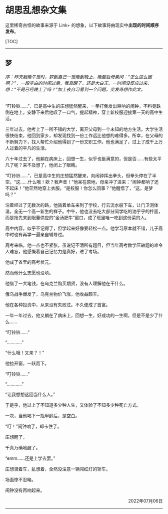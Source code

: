 # 胡思乱想杂文集

这里稀奇古怪的故事来源于 Link+ 的想象，以下故事将由现实中**出现的时间顺序发布**。

[TOC]

------

## 梦

###### *序：昨天我睡午觉时，梦到自己一觉睡到晚上，睡醒后母亲问：“怎么这么困啊？”，一段空白的时间过后，我真醒了，还是大白天。一时间没反应过来，想：“不是已经晚上了吗？”加上夜自习看到一个问题，突发奇想作此文。*

“叮铃铃……”，已是高中生的庄想猛然醒来，一拳打倒发出巨响的闹钟，不料竟跌倒在地上。安静下来后他叹了一口气，提起精神，穿上新校服迎接第一天的高中生活。

三年过去，他考上了一所不错的大学，离开父母到一个未知的地方生活。大学生活很快结束，他回到家乡，却发现找到一份工作远比他想的难得多。所幸，在父母的不断努力下，找人帮忙介绍他得到了一份文职工作。他也满足了，过上了成千上万人过着的平凡的生活。

六十年过去了，他躺在病床上，回想一生，似乎也挺满意的，但是否……有些太平凡了呢？来不及想了，他闭上了眼睛。

“叮铃铃……”，已是高中生的庄想猛然醒来，向闹钟挥出拳头，但拳头停在了半空。“这……什么哦！欸？我声音！”他呆在原地，母亲冲了进来：“闹钟都响了还不起床！”他茫然地穿上衣服。“是校服！你怎么回事？”他醒悟了，“这，是梦吗？”

沿着经过了无数次的路，他骑着单车来到了学校，行云流水般下车，让门卫测体温，全无一个高一新生的样子。中午，他也没去吃大部分同学吃的油乎乎的拌面，而是抢先来到限量供应的“金汤肥牛”窗口，成了班里唯一吃到这份菜的人。

高中内容，似乎不记得了，但学起来好像要轻松一点。他学习原本就不错，儿子高中时也有再学一遍亲自辅导过。

高考来临，他一点也不紧张，虽说记不清所有题目，但当年高考数学压轴题的难令人难忘，他感慨着自己记忆力是真好，进了考场。

他成了省里的高考状元。

然而他什么志愿也没填。

他借了一大笔钱，在乌克兰购买期货，没有人理解他在干什么。

俄乌战争爆发了，乌克兰物价飞涨，他收益颇丰。

他在各种投资中，从来没有失败过。不久便成了首富。

一年一年过去，他又躺在了病床上，回想一生，好成功的一生啊，但是不是少了什么……

“叮铃铃……”

“…………”

“什么哦！又来？！”

他拉开窗，一跃而下。

“叮铃铃……”

“…………”

“让我想想这回当什么人。”

于是乎，他过上了不知道多少种人生，又体验了不知多少种死亡方式。

一次，当他喝下一瓶甲醇后，是空白。

“叮！”闹钟响了，却卡住了。

庄想醒了，

千真万确地醒了。

“emm……还是上学去罢。”

庄想骑着车，乱想着，全然没注意一辆闯红灯的轿车。

场面惨不忍睹。

闹钟没有再响起来。

<div style="text-align: right;">2022年07月06日</div>

------

